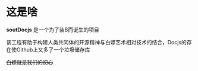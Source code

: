 # 这是啥

**soutDocjs** 是一个为了装B而诞生的项目

该工程有助于构建人类共同体的开源精神与白嫖艺术相对技术的结合，Docjs的存在使Github上又多了一个垃圾储存库

~~白嫖就是我们的初心~~
